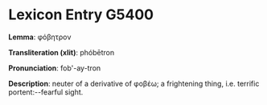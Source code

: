 # Lexicon Entry G5400

**Lemma**: φόβητρον

**Transliteration (xlit)**: phóbētron

**Pronunciation**: fob'-ay-tron

**Description**:
neuter of a derivative of φοβέω; a frightening thing, i.e. terrific portent:--fearful sight.
